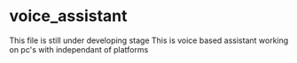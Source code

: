# voice_assistant
This file is still under developing stage
This is voice based assistant working on pc's with independant of platforms
